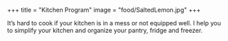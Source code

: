 +++
title = "Kitchen Program"
image = "food/SaltedLemon.jpg"
+++

It’s hard to cook if your kitchen is in a mess or not equipped well. I
help you to simplify your kitchen and organize your pantry, fridge and
freezer.

